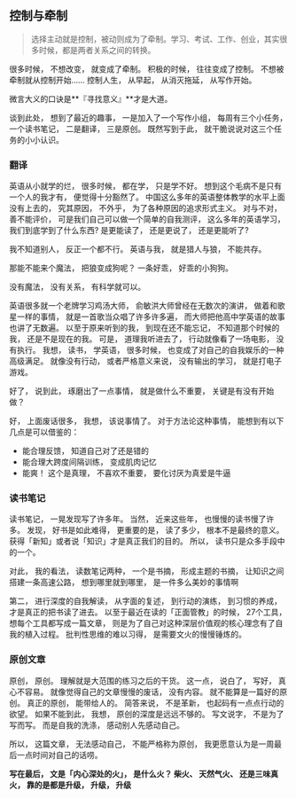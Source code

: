 ## 控制与牵制

> 选择主动就是控制，被动则成为了牵制。学习、考试、工作、创业，其实很多时候，都是两者关系之间的转换。

很多时候， 不想改变， 就变成了牵制。 积极的时候， 往往变成了控制。 不想被牵制就从控制开始…… 控制人生， 从早起， 从消灭拖延， 从写作开始。

微言大义的口诀是**『寻找意义』**才是大道。

谈到此处， 想到了最近的趣事， 一是加入了一个写作小组， 每周有三个小任务， 一个读书笔记， 二是翻译， 三是原创。 既然写到于此， 就干脆说说对这三个任务的小小认识。


### 翻译

英语从小就学的烂， 很多时候， 都在学， 只是学不好。 想到这个毛病不是只有一个人的我才有， 便觉得十分豁然了。 中国这么多年的英语整体教学的水平上面没有上去的， 究其原因， 不外乎， 为了各种原因的追求形式主义。 对与不对， 善不能评价， 可是我们自己可以做一个简单的自我测评， 这么多年的英语学习， 我们到底学到了什么东西? 是更能读了， 还是更说了， 还是更能听了?

我不知道别人， 反正一个都不行。 英语与我， 就是猎人与狼， 不能共存。 

那能不能来个魔法， 把狼变成狗呢？ 一条好乖， 好乖的小狗狗。

没有魔法， 没有关系， 有科学就可以。

英语很多就一个老牌学习鸡汤大师， 俞敏洪大师曾经在无数次的演讲， 做着和歌星一样的事情， 就是一首歌当众唱了许多许多遍， 而大师把他高中学英语的故事也讲了无数遍。 以至于原来听到的我， 到现在还不能忘记， 不知道那个时候的我， 还是不是现在的我。 可是， 道理我听进去了， 行动就像看了一场电影， 没有执行。 我想， 读书， 学英语， 很多时候， 也变成了对自己的自我娱乐的一种高级满足。 就像没有行动， 或者严格意义来说， 没有输出的学习， 就是打电子游戏。

好了， 说到此， 琢磨出了一点事情， 就是做什么不重要， 关键是有没有开始做？

好， 上面废话很多， 我想， 该说事情了。 对于方法论这种事情， 能想到有以下几点是可以借鉴的：

- 能合理反馈， 知道自己对了还是错的
- 能合理大跨度间隔训练， 变成肌肉记忆
- 能爽！ 这个是真理， 不喜欢不重要， 要化讨厌为真爱是牛逼

### 读书笔记

读书笔记， 一晃发现写了许多年。 当然， 近来这些年， 也慢慢的读书慢了许多。 发现， 好书是如此难得， 更重要的是， 读了多少， 根本不是最终的意义。 获得「新知」或者说「知识」才是真正我们的目的。 所以， 读书只是众多手段中的一个。 

对此， 我的看法， 读数笔记两种， 一个是书摘， 形成主题的书摘， 让知识之间搭建一条高速公路， 想到哪里就到哪里， 是一件多么美妙的事情啊

第二， 进行深度的自我解读， 从字面的复述， 到行动的演练， 到习惯的养成， 才是真正的把书读了进去。 以至于最近在读的「正面管教」的时候， 27个工具， 想每个工具都写成一篇文章， 则是为了自己对这种深层价值观的核心理念有了自我的植入过程。 批判性思维的难以习得， 是需要文火的慢慢锤炼的。

### 原创文章

原创， 原创。 理解就是大范围的练习之后的干货。 这一点， 说白了， 写好， 真心不容易。 就像觉得自己的文章慢慢的废话， 没有内容。 就不能算是一篇好的原创。 真正的原创， 能带给人的。 简答来说， 不是革新， 也起码有一点点行动的欲望。 如果不能到此， 我想， 原创的深度是远远不够的。 写文说字， 不是为了写而写。 而是自我的洗涤， 感动别人先感动自己。 

所以， 这篇文章， 无法感动自己， 不能严格称为原创， 我更愿意认为是一周最后一点时间对自己的话唠。


**写在最后， 文是「内心深处的火」， 是什么火？ 柴火、 天然气火、 还是三味真火， 靠的是都是升级， 升级， 升级**





